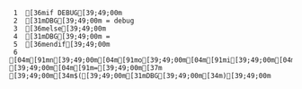      1	[36mif DEBUG[39;49;00m
     2	[31mDBG[39;49;00m = debug
     3	[36melse[39;49;00m
     4	[31mDBG[39;49;00m =
     5	[36mendif[39;49;00m
     6	[04m[91mn[39;49;00m[04m[91mo[39;49;00m[04m[91mi[39;49;00m[04m[91mn[39;49;00m[04m[91ms[39;49;00m[04m[91mt[39;49;00m[04m[91m_[39;49;00m[04m[91mP[39;49;00m[04m[91mR[39;49;00m[04m[91mO[39;49;00m[04m[91mG[39;49;00m[04m[91mR[39;49;00m[04m[91mA[39;49;00m[04m[91mM[39;49;00m[04m[91mS[39;49;00m[37m [39;49;00m[04m[91m=[39;49;00m[37m [39;49;00m[34m$([39;49;00m[31mDBG[39;49;00m[34m)[39;49;00m

